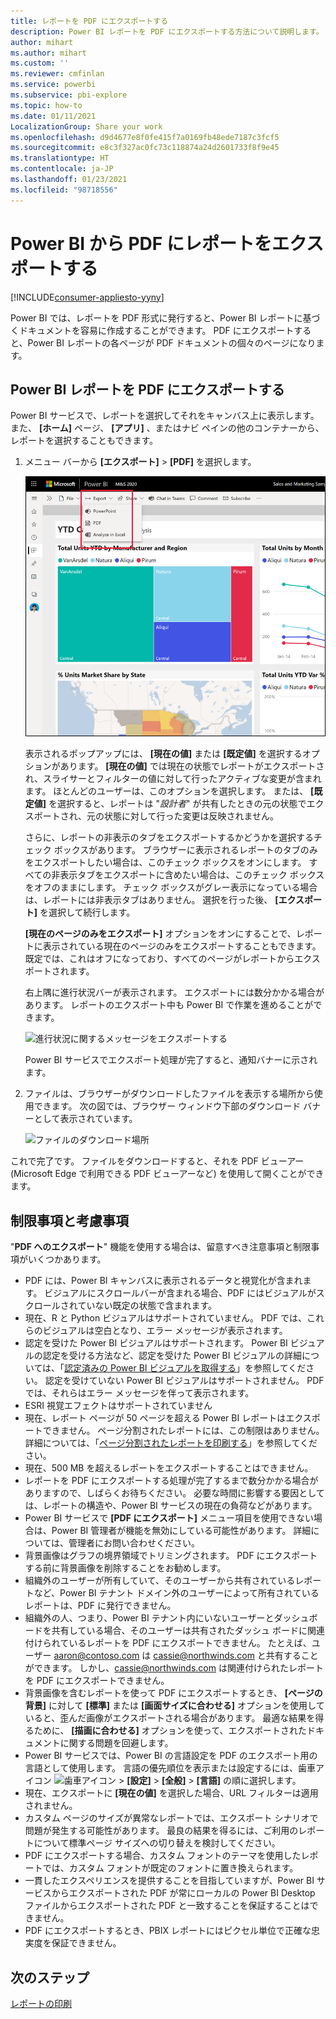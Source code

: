 ```yaml
---
title: レポートを PDF にエクスポートする
description: Power BI レポートを PDF にエクスポートする方法について説明します。
author: mihart
ms.author: mihart
ms.custom: ''
ms.reviewer: cmfinlan
ms.service: powerbi
ms.subservice: pbi-explore
ms.topic: how-to
ms.date: 01/11/2021
LocalizationGroup: Share your work
ms.openlocfilehash: d9d4677e8f0fe415f7a0169fb48ede7187c3fcf5
ms.sourcegitcommit: e8c3f327ac0fc73c118874a24d2601733f8f9e45
ms.translationtype: HT
ms.contentlocale: ja-JP
ms.lasthandoff: 01/23/2021
ms.locfileid: "98718556"
---
```

# <a name="export-reports-from-power-bi-to-pdf"></a>Power BI から PDF にレポートをエクスポートする

[!INCLUDE[consumer-appliesto-yyny](../includes/consumer-appliesto-yyny.md)]


Power BI では、レポートを PDF 形式に発行すると、Power BI レポートに基づくドキュメントを容易に作成することができます。 PDF にエクスポートすると、Power BI レポートの各ページが PDF ドキュメントの個々のページになります。

## <a name="export-your-power-bi-report-to-pdf"></a>Power BI レポートを PDF にエクスポートする
Power BI サービスで、レポートを選択してそれをキャンバス上に表示します。 また、 **[ホーム]** ページ、 **[アプリ]** 、またはナビ ペインの他のコンテナーから、レポートを選択することもできます。

1. メニュー バーから **[エクスポート]**  >  **[PDF]** を選択します。

    ![メニュー バーから [エクスポート] を選択する](media/end-user-pdf/power-bi-export-pdfs.png)

    表示されるポップアップには、 **[現在の値]** または **[既定値]** を選択するオプションがあります。 **[現在の値]** では現在の状態でレポートがエクスポートされ、スライサーとフィルターの値に対して行ったアクティブな変更が含まれます。 ほとんどのユーザーは、このオプションを選択します。 または、 **[既定値]** を選択すると、レポートは "*設計者*" が共有したときの元の状態でエクスポートされ、元の状態に対して行った変更は反映されません。
    
    さらに、レポートの非表示のタブをエクスポートするかどうかを選択するチェック ボックスがあります。 ブラウザーに表示されるレポートのタブのみをエクスポートしたい場合は、このチェック ボックスをオンにします。 すべての非表示タブをエクスポートに含めたい場合は、このチェック ボックスをオフのままにします。 チェック ボックスがグレー表示になっている場合は、レポートには非表示タブはありません。 選択を行った後、 **[エクスポート]** を選択して続行します。
    
    **[現在のページのみをエクスポート]** オプションをオンにすることで、レポートに表示されている現在のページのみをエクスポートすることもできます。  既定では、これはオフになっており、すべてのページがレポートからエクスポートされます。
    
    右上隅に進行状況バーが表示されます。 エクスポートには数分かかる場合があります。 レポートのエクスポート中も Power BI で作業を進めることができます。

    ![進行状況に関するメッセージをエクスポートする](media/end-user-pdf/power-bi-export-progress.png)

    Power BI サービスでエクスポート処理が完了すると、通知バナーに示されます。

2. ファイルは、ブラウザーがダウンロードしたファイルを表示する場所から使用できます。 次の図では、ブラウザー ウィンドウ下部のダウンロード バナーとして表示されています。

    ![ファイルのダウンロード場所](media/end-user-pdf/power-bi-export-done.png)

これで完了です。 ファイルをダウンロードすると、それを PDF ビューアー (Microsoft Edge で利用できる PDF ビューアーなど) を使用して開くことができます。


## <a name="limitations-and-considerations"></a>制限事項と考慮事項
"**PDF へのエクスポート**" 機能を使用する場合は、留意すべき注意事項と制限事項がいくつかあります。

* PDF には、Power BI キャンバスに表示されるデータと視覚化が含まれます。 ビジュアルにスクロールバーが含まれる場合、PDF にはビジュアルがスクロールされていない既定の状態で含まれます。  
* 現在、R と Python ビジュアルはサポートされていません。 PDF では、これらのビジュアルは空白となり、エラー メッセージが表示されます。 
* 認定を受けた Power BI ビジュアルはサポートされます。 Power BI ビジュアルの認定を受ける方法など、認定を受けた Power BI ビジュアルの詳細については、「[認定済みの Power BI ビジュアルを取得する](../developer/visuals/power-bi-custom-visuals-certified.md)」を参照してください。 認定を受けていない Power BI ビジュアルはサポートされません。 PDF では、それらはエラー メッセージを伴って表示されます。
* ESRI 視覚エフェクトはサポートされていません
* 現在、レポート ページが 50 ページを超える Power BI レポートはエクスポートできません。 ページ分割されたレポートには、この制限はありません。 詳細については、「[ページ分割されたレポートを印刷する](end-user-paginated-report.md#interact-with-a-paginated-report)」を参照してください。 
* 現在、500 MB を超えるレポートをエクスポートすることはできません。 
* レポートを PDF にエクスポートする処理が完了するまで数分かかる場合がありますので、しばらくお待ちください。 必要な時間に影響する要因としては、レポートの構造や、Power BI サービスの現在の負荷などがあります。
* Power BI サービスで **[PDF にエクスポート]** メニュー項目を使用できない場合は、Power BI 管理者が機能を無効にしている可能性があります。 詳細については、管理者にお問い合わせください。
* 背景画像はグラフの境界領域でトリミングされます。 PDF にエクスポートする前に背景画像を削除することをお勧めします。
* 組織外のユーザーが所有していて、そのユーザーから共有されているレポートなど、Power BI テナント ドメイン外のユーザーによって所有されているレポートは、PDF に発行できません。
* 組織外の人、つまり、Power BI テナント内にいないユーザーとダッシュボードを共有している場合、そのユーザーは共有されたダッシュ ボードに関連付けられているレポートを PDF にエクスポートできません。 たとえば、ユーザー aaron@contoso.com は cassie@northwinds.com と共有することができます。 しかし、cassie@northwinds.com は関連付けられたレポートを PDF にエクスポートできません。
* 背景画像を含むレポートを使って PDF にエクスポートするとき、 **[ページの背景]** に対して **[標準]** または **[画面サイズに合わせる]** オプションを使用していると、歪んだ画像がエクスポートされる場合があります。 最適な結果を得るために、 **[描画に合わせる]** オプションを使って、エクスポートされたドキュメントに関する問題を回避します。
* Power BI サービスでは、Power BI の言語設定を PDF のエクスポート用の言語として使用します。 言語の優先順位を表示または設定するには、歯車アイコン ![歯車アイコン](media/end-user-powerpoint/power-bi-settings-icon.png) >  **[設定]**  >  **[全般]**  >  **[言語]** の順に選択します。
* 現在、エクスポートに **[現在の値]** を選択した場合、URL フィルターは適用されません。
* カスタム ページのサイズが異常なレポートでは、エクスポート シナリオで問題が発生する可能性があります。 最良の結果を得るには、ご利用のレポートについて標準ページ サイズへの切り替えを検討してください。
* PDF にエクスポートする場合、カスタム フォントのテーマを使用したレポートでは、カスタム フォントが既定のフォントに置き換えられます。
* 一貫したエクスペリエンスを提供することを目指していますが、Power BI サービスからエクスポートされた PDF が常にローカルの Power BI Desktop ファイルからエクスポートされた PDF と一致することを保証することはできません。
* PDF にエクスポートするとき、PBIX レポートにはピクセル単位で正確な忠実度を保証できません。

## <a name="next-steps"></a>次のステップ
[レポートの印刷](end-user-print.md)
